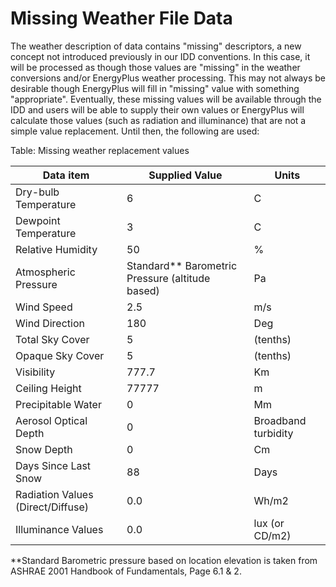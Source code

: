 # Missing Weather File Data

The weather description of data contains "missing" descriptors, a new concept not introduced previously in our IDD conventions. In this case, it will be processed as though those values are "missing" in the weather conversions and/or EnergyPlus weather processing. This may not always be desirable though EnergyPlus will fill in "missing" value with something "appropriate". Eventually, these missing values will be available through the IDD and users will be able to supply their own values or EnergyPlus will calculate those values (such as radiation and illuminance) that are not a simple value replacement. Until then, the following are used:

Table: Missing weather replacement values

**Data item**|**Supplied Value**|**Units**
--------------------------|-------------------------------|----------------------
Dry-bulb Temperature|6|C
Dewpoint Temperature|3|C
Relative Humidity|50|%
Atmospheric Pressure|Standard\*\* Barometric Pressure (altitude based)|Pa
Wind Speed|2.5|m/s
Wind Direction|180|Deg
Total Sky Cover|5|(tenths)
Opaque Sky Cover|5|(tenths)
Visibility|777.7|Km
Ceiling Height|77777|m
Precipitable Water|0|Mm
Aerosol Optical Depth|0|Broadband turbidity
Snow Depth|0|Cm
Days Since Last Snow|88|Days
Radiation Values (Direct/Diffuse)|0.0|Wh/m2
Illuminance Values|0.0|lux (or CD/m2)

\*\*Standard Barometric pressure based on location elevation is taken from ASHRAE 2001 Handbook of Fundamentals, Page 6.1 & 2.